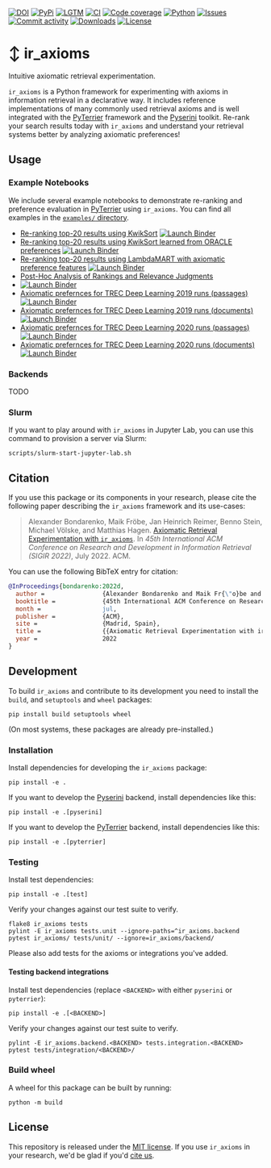 [![DOI](https://img.shields.io/badge/DOI-10.1145%2F3477495.3531743-blue?style=flat-square)](https://doi.org/10.1145/3477495.3531743)
[![PyPi](https://img.shields.io/pypi/v/ir_axioms?style=flat-square)](https://pypi.org/project/ir_axioms/)
[![LGTM](https://img.shields.io/lgtm/grade/python/github/webis-de/ir_axioms.svg?style=flat-square)](https://lgtm.com/projects/g/webis-de/ir_axioms)
[![CI](https://img.shields.io/github/workflow/status/webis-de/ir_axioms/CI?style=flat-square)](https://github.com/webis-de/ir_axioms/actions?query=workflow%3A"CI")
[![Code coverage](https://img.shields.io/codecov/c/github/webis-de/ir_axioms?style=flat-square)](https://codecov.io/github/webis-de/ir_axioms/)
[![Python](https://img.shields.io/pypi/pyversions/ir_axioms?style=flat-square)](https://pypi.org/project/ir_axioms/)
[![Issues](https://img.shields.io/github/issues/webis-de/ir_axioms?style=flat-square)](https://github.com/webis-de/ir_axioms/issues)
[![Commit activity](https://img.shields.io/github/commit-activity/m/webis-de/ir_axioms?style=flat-square)](https://github.com/webis-de/ir_axioms/commits)
[![Downloads](https://img.shields.io/pypi/dm/ir_axioms?style=flat-square)](https://pypi.org/project/ir_axioms/)
[![License](https://img.shields.io/github/license/webis-de/ir_axioms?style=flat-square)](LICENSE)

# ↕️ ir_axioms

Intuitive axiomatic retrieval experimentation.

`ir_axioms` is a Python framework for experimenting with axioms in information retrieval in a declarative way. 
It includes reference implementations of many commonly used retrieval axioms and is well integrated with the [PyTerrier](https://github.com/terrier-org/pyterrier) framework and the [Pyserini](https://github.com/castorini/pyserini) toolkit.
Re-rank your search results today with `ir_axioms` and understand your retrieval systems better by analyzing
axiomatic preferences!

## Usage

### Example Notebooks

We include several example notebooks to demonstrate re-ranking and preference evaluation in [PyTerrier](https://github.com/terrier-org/pyterrier) using `ir_axioms`.
You can find all examples in the [`examples/` directory](examples).

- [Re-ranking top-20 results using KwikSort](examples/pyterrier_kwiksort.ipynb)
  [![Launch Binder](https://img.shields.io/badge/open%20in-colab-informational?style=flat-square)](https://colab.research.google.com/github/webis-de/ir_axioms/blob/main/examples/pyterrier_kwiksort.ipynb)
- [Re-ranking top-20 results using KwikSort learned from ORACLE preferences](examples/pyterrier_kwiksort_learned.ipynb)
  [![Launch Binder](https://img.shields.io/badge/open%20in-colab-informational?style=flat-square)](https://colab.research.google.com/github/webis-de/ir_axioms/blob/main/examples/pyterrier_kwiksort_learned.ipynb)
- [Re-ranking top-20 results using LambdaMART with axiomatic preference features](examples/pyterrier_ltr_features.ipynb)
  [![Launch Binder](https://img.shields.io/badge/open%20in-colab-informational?style=flat-square)](https://colab.research.google.com/github/webis-de/ir_axioms/blob/main/examples/pyterrier_ltr_features.ipynb)
- [Post-Hoc Analysis of Rankings and Relevance Judgments](examples/pyterrier_post_hoc_analysis_of_runs_and_qrels.ipynb)
- [![Launch Binder](https://img.shields.io/badge/open%20in-colab-informational?style=flat-square)](https://colab.research.google.com/github/webis-de/ir_axioms/blob/main/examples/pyterrier_post_hoc_analysis_of_runs_and_qrels.ipynb)
- [Axiomatic prefernces for TREC Deep Learning 2019 runs (passages)](examples/trec_28_deep_passages_preferences_depth_10.ipynb)
  [![Launch Binder](https://img.shields.io/badge/open%20in-colab-informational?style=flat-square)](https://colab.research.google.com/github/webis-de/ir_axioms/blob/main/examples/trec_28_deep_passages_preferences_depth_10.ipynb)
- [Axiomatic prefernces for TREC Deep Learning 2019 runs (documents)](examples/trec_28_deep_documents_preferences_depth_10.ipynb)
  [![Launch Binder](https://img.shields.io/badge/open%20in-colab-informational?style=flat-square)](https://colab.research.google.com/github/webis-de/ir_axioms/blob/main/examples/trec_28_deep_documents_preferences_depth_10.ipynb)
- [Axiomatic prefernces for TREC Deep Learning 2020 runs (passages)](examples/trec_29_deep_passages_preferences_depth_10.ipynb)
  [![Launch Binder](https://img.shields.io/badge/open%20in-colab-informational?style=flat-square)](https://colab.research.google.com/github/webis-de/ir_axioms/blob/main/examples/trec_29_deep_passages_preferences_depth_10.ipynb)
- [Axiomatic prefernces for TREC Deep Learning 2020 runs (documents)](examples/trec_29_deep_documents_preferences_depth_10.ipynb)
  [![Launch Binder](https://img.shields.io/badge/open%20in-colab-informational?style=flat-square)](https://colab.research.google.com/github/webis-de/ir_axioms/blob/main/examples/trec_29_deep_documents_preferences_depth_10.ipynb)

### Backends

TODO

### Slurm

If you want to play around with `ir_axioms` in Jupyter Lab, you can use this command to provision a server via Slurm:

```shell
scripts/slurm-start-jupyter-lab.sh
```

## Citation

If you use this package or its components in your research, please cite the following paper describing the `ir_axioms`
framework and its use-cases:

> Alexander Bondarenko, Maik Fröbe, Jan Heinrich Reimer, Benno Stein, Michael Völske, and Matthias Hagen. [Axiomatic Retrieval Experimentation with `ir_axioms`](https://webis.de/publications.html?q=ir_axioms#bondarenko_2022d). In _45th International ACM Conference on Research and Development in Information Retrieval (SIGIR 2022)_, July 2022. ACM.

You can use the following BibTeX entry for citation:

```bibtex
@InProceedings{bondarenko:2022d,
  author =                {Alexander Bondarenko and Maik Fr{\"o}be and {Jan Heinrich} Reimer and Benno Stein and Michael V{\"o}lske and Matthias Hagen},
  booktitle =             {45th International ACM Conference on Research and Development in Information Retrieval (SIGIR 2022)},
  month =                 jul,
  publisher =             {ACM},
  site =                  {Madrid, Spain},
  title =                 {{Axiomatic Retrieval Experimentation with ir_axioms}},
  year =                  2022
}
```

## Development

To build `ir_axioms` and contribute to its development you need to install the `build`, and `setuptools` and `wheel` packages:

```shell
pip install build setuptools wheel
```

(On most systems, these packages are already pre-installed.)

### Installation

Install dependencies for developing the `ir_axioms` package:

```shell
pip install -e .
```

If you want to develop the [Pyserini](https://github.com/castorini/pyserini) backend, install dependencies like this:

```shell
pip install -e .[pyserini]
```

If you want to develop the [PyTerrier](https://github.com/terrier-org/pyterrier) backend, install dependencies like
this:

```shell
pip install -e .[pyterrier]
```

### Testing

Install test dependencies:

```shell
pip install -e .[test]
```

Verify your changes against our test suite to verify.

```shell
flake8 ir_axioms tests
pylint -E ir_axioms tests.unit --ignore-paths=^ir_axioms.backend
pytest ir_axioms/ tests/unit/ --ignore=ir_axioms/backend/
```

Please also add tests for the axioms or integrations you've added.

#### Testing backend integrations

Install test dependencies (replace `<BACKEND>` with either `pyserini` or `pyterrier`):

```shell
pip install -e .[<BACKEND>]
```

Verify your changes against our test suite to verify.

```shell
pylint -E ir_axioms.backend.<BACKEND> tests.integration.<BACKEND>
pytest tests/integration/<BACKEND>/
```

### Build wheel

A wheel for this package can be built by running:

```shell
python -m build
```

## License

This repository is released under the [MIT license](LICENSE). If you use `ir_axioms` in your research, we'd be glad if
you'd [cite us](#citation).
